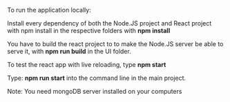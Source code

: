 To run the application locally:

Install every dependency of both the Node.JS project and React project with npm install in the respective folders with **npm install**

You have to build the react project to to make the Node.JS server be able to serve it, with **npm run build** in the UI folder.

To test the react app with live reloading, type **npm start**

Type: **npm run start** into the command line in the main project.

Note: You need mongoDB server installed on your computers